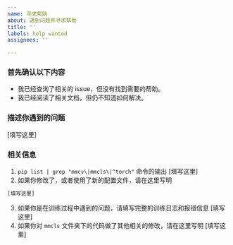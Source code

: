 ```yaml
---
name: 寻求帮助
about: 遇到问题并寻求帮助
title: ''
labels: help wanted
assignees: ''

---
```


### 首先确认以下内容
- 我已经查询了相关的 issue，但没有找到需要的帮助。
- 我已经阅读了相关文档，但仍不知道如何解决。

### 描述你遇到的问题

[填写这里]

### 相关信息
1. `pip list | grep "mmcv\|mmcls\|^torch"` 命令的输出
[填写这里]
2. 如果你修改了，或者使用了新的配置文件，请在这里写明
```python
[填写这里]
```
3. 如果你是在训练过程中遇到的问题，请填写完整的训练日志和报错信息
[填写这里]
4. 如果你对 `mmcls` 文件夹下的代码做了其他相关的修改，请在这里写明
[填写这里]
